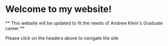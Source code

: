 # Welcome to my website! #

** This website will be updated to fit the needs of Andrew Klein's Graduate career **

Please click on the headers above to navigate the site
